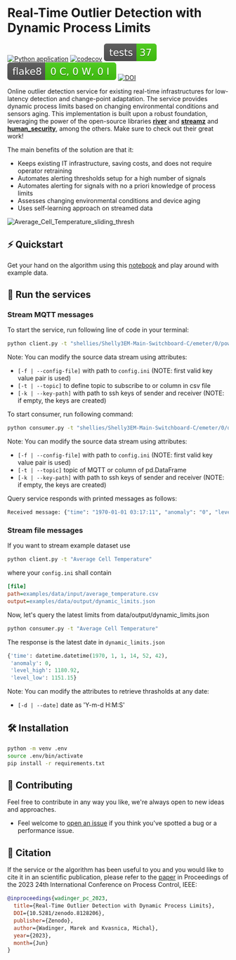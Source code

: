 # Real-Time Outlier Detection with Dynamic Process Limits

<!-- markdownlint-disable MD013 -->
[![Python application](https://github.com/MarekWadinger/online_outlier_detection/actions/workflows/python-app.yml/badge.svg)](https://github.com/MarekWadinger/online_outlier_detection/actions/workflows/python-app.yml)
[![codecov](https://codecov.io/gh/MarekWadinger/online_outlier_detection/branch/main/graph/badge.svg?token=BIS0A7CF1F)](https://codecov.io/gh/MarekWadinger/online_outlier_detection)
[![Test Status](/reports/test-badge.svg)](https://htmlpreview.github.io/?https://github.com/MarekWadinger/online_outlier_detection/blob/main/reports/junit/report/index.html)
[![Flake8 Status](/reports/flake8-badge.svg)](https://htmlpreview.github.io/?https://github.com/MarekWadinger/online_outlier_detection/blob/main/reports/flake8/report/index.html)
[![DOI](https://zenodo.org/badge/DOI/10.5281/zenodo.8128206.svg)](https://doi.org/10.5281/zenodo.8128206)
<!-- markdownlint-enable MD013 -->

Online outlier detection service for existing real-time infrastructures for
low-latency detection and change-point adaptation.
The service provides dynamic process limits based on changing environmental
conditions and sensors aging. This implementation is built upon a robust
foundation, leveraging the power of the open-source libraries
**[river](https://github.com/online-ml/river)**
and **[streamz](https://github.com/python-streamz/streamz)** and
**[human_security](https://github.com/mdipierro/human_security)**, among the
others. Make sure to check out their great work!

The main benefits of the  solution are that it:

* Keeps existing IT infrastructure, saving costs, and does
not require operator retraining
* Automates alerting thresholds setup for a high number of
signals
* Automates alerting for signals with no a priori knowledge
of process limits
* Assesses changing environmental conditions and device
aging
* Uses self-learning approach on streamed data

![Average_Cell_Temperature_sliding_thresh](https://github.com/MarekWadinger/online_outlier_detection/assets/50716630/427586d8-9858-4cf2-9aaa-1ee5407416bd)

## ⚡️ Quickstart

Get your hand on the algorithm using this
[notebook](https://github.com/MarekWadinger/online_outlier_detection/blob/main/examples/01_univariate_pc_2023.ipynb)
and play around with example data.

## 🏃 Run the services

### Stream MQTT messages

To start the service, run following line of code in your terminal:

```bash
python client.py -t "shellies/Shelly3EM-Main-Switchboard-C/emeter/0/power"
```

Note: You can modify the source data stream using attributes:

* `[-f | --config-file]` with path to `config.ini`
(NOTE: first valid key value pair is used)
* `[-t | --topic]` to define topic to subscribe to or column in csv file
* `[-k | --key-path]` with path to ssh keys of sender and receiver
(NOTE: if empty, the keys are created)

To start consumer, run following command:

<!-- markdownlint-disable MD013 -->
```bash
python consumer.py -t "shellies/Shelly3EM-Main-Switchboard-C/emeter/0/dynamic_limits"
```
<!-- markdownlint-enable MD013 -->

Note: You can modify the source data stream using attributes:

* `[-f | --config-file]` with path to `config.ini`
(NOTE: first valid key value pair is used)
* `[-t | --topic]` topic of MQTT or column of pd.DataFrame
* `[-k | --key-path]` with path to ssh keys of sender and receiver
(NOTE: if empty, the keys are created)

Query service responds with printed messages as follows:

<!-- markdownlint-disable MD013 -->
```bash
Received message: {"time": "1970-01-01 03:17:11", "anomaly": "0", "level_high":"658.396223558289", "level_low": "635.8731097750442"}
```
<!-- markdownlint-enable MD013 -->

### Stream file messages

If you want to stream example dataset use

```bash
python client.py -t "Average Cell Temperature"
```

where your `config.ini` shall contain

```ini
[file]
path=examples/data/input/average_temperature.csv
output=examples/data/output/dynamic_limits.json
```

Now, let's query the latest limits from data/output/dynamic_limits.json

```bash
python consumer.py -t "Average Cell Temperature"
```

The response is the latest date in `dynamic_limits.json`

```python
{'time': datetime.datetime(1970, 1, 1, 14, 52, 42),
 'anomaly': 0,
 'level_high': 1180.92,
 'level_low': 1151.15}
```

Note: You can modify the attributes to retrieve thrasholds at any date:

* `[-d | --date]` date as 'Y-m-d H:M:S'

## 🛠 Installation

```bash
python -m venv .env
source .env/bin/activate
pip install -r requirements.txt
```

## 👐 Contributing

Feel free to contribute in any way you like, we're always open to new ideas and
approaches.

* Feel welcome to
[open an issue](https://github.com/MarekWadinger/online_outlier_detection/issues/new/choose)
if you think you've spotted a bug or a performance issue.

## 💬 Citation

If the service or the algorithm has been useful to you and you would like to
cite it in an scientific publication, please refer to the
[paper](https://doi.org/10.5281/zenodo.8128206)
in Proceedings of the 2023 24th International Conference on Process Control,
IEEE:

```bibtex
@inproceedings{wadinger_pc_2023,
  title={Real-Time Outlier Detection with Dynamic Process Limits},
  DOI={10.5281/zenodo.8128206},
  publisher={Zenodo},
  author={Wadinger, Marek and Kvasnica, Michal},
  year={2023},
  month={Jun}
}
```

<!--
## 📝 License

This algorithm is free and open-source software licensed under the []().
  -->
